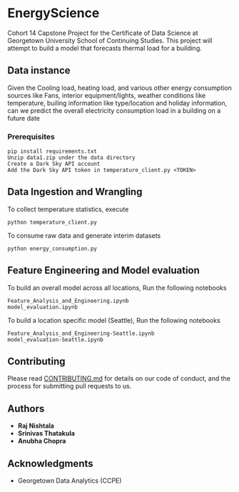 # EnergyScience
Cohort 14 Capstone Project for the Certificate of Data Science at Georgetown University School of Continuing Studies.
This project will attempt to build a model that forecasts thermal load for a building.

## Data instance
Given the Cooling load, heating load, and various other energy consumption sources like Fans, interior equipment/lights, weather conditions like temperature, builing information like type/location and holiday information, can we predict the overall electricity consumption load in a building on a future date


### Prerequisites
```
pip install requirements.txt
Unzip data1.zip under the data directory
Create a Dark Sky API account
Add the Dark Sky API token in temperature_client.py <TOKEN>
```

## Data Ingestion and Wrangling

To collect temperature statistics, execute

```
python temperature_client.py
```

To consume raw data and generate interim datasets

```
python energy_consumption.py
```

## Feature Engineering and Model evaluation
To build an overall model across all locations,
Run the following notebooks

```
Feature_Analysis_and_Engineering.ipynb
model_evaluation.ipynb
```

To build a location specific model (Seattle),
Run the following notebooks

```
Feature_Analysis_and_Engineering-Seattle.ipynb
model_evaluation-Seattle.ipynb
```

## Contributing

Please read [CONTRIBUTING.md](https://gist.github.com/PurpleBooth/b24679402957c63ec426) for details on our code of conduct, and the process for submitting pull requests to us.


## Authors

* **Raj Nishtala**
* **Srinivas Thatakula**
* **Anubha Chopra**


## Acknowledgments
* Georgetown Data Analytics (CCPE)
